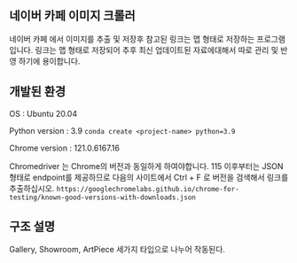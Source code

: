 ## 네이버 카페 이미지 크롤러
네이버 카페 에서 이미지를 추출 및 저장후 참고된 링크는 맵 형태로 저장하는 프로그램입니다.
링크는 맵 형태로 저장되어 추후 최신 업데이트된 자료에대해서 따로 관리 및 반영 하기에 용이합니다.

## 개발된 환경

OS : Ubuntu 20.04

Python version : 3.9
``` conda create <project-name> python=3.9 ```

Chrome version : 121.0.6167.16

Chromedriver 는 Chrome의 버전과 동일하게 하여야합니다.
115 이후부터는 JSON형태로 endpoint를 제공하므로 다음의 사이트에서 Ctrl + F 로 버전을 검색해서 링크를 추출하십시오.
``` https://googlechromelabs.github.io/chrome-for-testing/known-good-versions-with-downloads.json ```


## 구조 설명
Gallery, Showroom, ArtPiece 세가지 타입으로 나누어 작동된다.